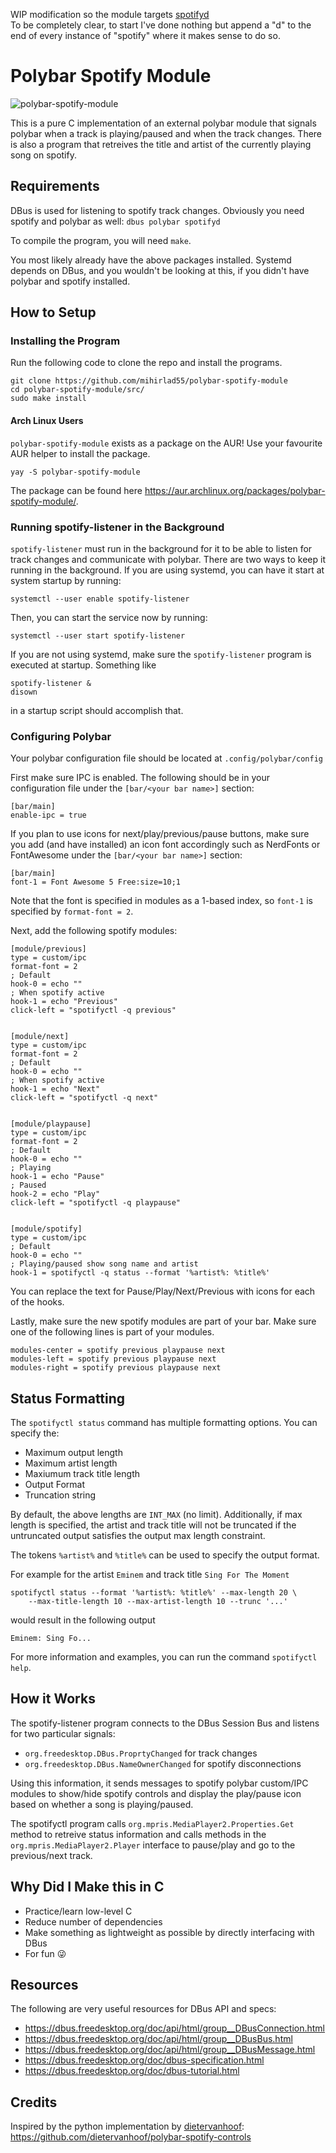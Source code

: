 WIP modification so the module targets [spotifyd](https://github.com/Spotifyd/spotifyd)  
To be completely clear, to start I've done nothing but append a "d" to the end of every instance of "spotify" where it makes sense to do so.

# Polybar Spotify Module

![polybar-spotify-module](https://github.com/mihirlad55/polybar-spotify-module/raw/master/screenshots/capture2.png)

This is a pure C implementation of an external polybar module that signals
polybar when a track is playing/paused and when the track changes. There is
also a program that retreives the title and artist of the currently playing
song on spotify.


## Requirements
DBus is used for listening to spotify track changes. Obviously you need spotify
and polybar as well:
`dbus polybar spotifyd`

To compile the program, you will need `make`.

You most likely already have the above packages installed. Systemd depends on
DBus, and you wouldn't be looking at this, if you didn't have polybar and
spotify installed.


## How to Setup

### Installing the Program
Run the following code to clone the repo and install the programs.
```
git clone https://github.com/mihirlad55/polybar-spotify-module
cd polybar-spotify-module/src/
sudo make install
```

#### Arch Linux Users
`polybar-spotify-module` exists as a package on the AUR! Use your favourite
AUR helper to install the package.
```
yay -S polybar-spotify-module
```
The package can be found here
<https://aur.archlinux.org/packages/polybar-spotify-module/>.

### Running spotify-listener in the Background
`spotify-listener` must run in the background for it to be able to listen for
track changes and communicate with polybar. There are two ways to keep it
running in the background. If you are using systemd, you can have it start at
system startup by running:

```
systemctl --user enable spotify-listener
```

Then, you can start the service now by running:

```
systemctl --user start spotify-listener
```

If you are not using systemd, make sure the `spotify-listener` program is
executed at startup. Something like
```
spotify-listener &
disown
```
in a startup script should accomplish that.


### Configuring Polybar
Your polybar configuration file should be located at `.config/polybar/config`

First make sure IPC is enabled. The following should be in your configuration
file under the `[bar/<your bar name>]` section:
```
[bar/main]
enable-ipc = true
```

If you plan to use icons for next/play/previous/pause buttons, make sure you
add (and have installed) an icon font accordingly such as NerdFonts or
FontAwesome under the `[bar/<your bar name>]` section:
```
[bar/main]
font-1 = Font Awesome 5 Free:size=10;1
```
Note that the font is specified in modules as a 1-based index, so `font-1` is
specified by `format-font = 2`.

Next, add the following spotify modules:
```
[module/previous]
type = custom/ipc
format-font = 2
; Default
hook-0 = echo ""
; When spotify active
hook-1 = echo "Previous"
click-left = "spotifyctl -q previous"


[module/next]
type = custom/ipc
format-font = 2
; Default
hook-0 = echo ""
; When spotify active
hook-1 = echo "Next"
click-left = "spotifyctl -q next"


[module/playpause]
type = custom/ipc
format-font = 2
; Default
hook-0 = echo ""
; Playing
hook-1 = echo "Pause"
; Paused
hook-2 = echo "Play"
click-left = "spotifyctl -q playpause"


[module/spotify]
type = custom/ipc
; Default
hook-0 = echo ""
; Playing/paused show song name and artist
hook-1 = spotifyctl -q status --format '%artist%: %title%'
```
You can replace the text for Pause/Play/Next/Previous with icons for each of
the hooks.

Lastly, make sure the new spotify modules are part of your bar. Make sure one of
the following lines is part of your modules.
```
modules-center = spotify previous playpause next
modules-left = spotify previous playpause next
modules-right = spotify previous playpause next
```

## Status Formatting
The `spotifyctl status` command has multiple formatting options. You can
specify the:
- Maximum output length
- Maximum artist length
- Maxiumum track title length
- Output Format
- Truncation string

By default, the above lengths are `INT_MAX` (no limit). Additionally, if max
length is specified, the artist and track title will not be truncated if
the untruncated output satisfies the output max length constraint.

The tokens `%artist%` and `%title%` can be used to specify the output format.

For example for the artist `Eminem` and track title `Sing For The Moment`
```
spotifyctl status --format '%artist%: %title%' --max-length 20 \
    --max-title-length 10 --max-artist-length 10 --trunc '...'
```
would result in the following output
```
Eminem: Sing Fo...
```

For more information and examples, you can run the command `spotifyctl help`.


## How it Works
The spotify-listener program connects to the DBus Session Bus and listens for
two particular signals:

- `org.freedesktop.DBus.ProprtyChanged` for track changes
- `org.freedesktop.DBus.NameOwnerChanged` for spotify disconnections

Using this information, it sends messages to spotify polybar custom/IPC modules
to show/hide spotify controls and display the play/pause icon based on whether
a song is playing/paused.

The spotifyctl program calls `org.mpris.MediaPlayer2.Properties.Get` method to
retreive status information and calls methods in the
`org.mpris.MediaPlayer2.Player` interface to pause/play and go to the
previous/next track.


## Why Did I Make this in C
- Practice/learn low-level C
- Reduce number of dependencies
- Make something as lightweight as possible by directly interfacing with DBus
- For fun 😜


## Resources
The following are very useful resources for DBus API and specs:

- <https://dbus.freedesktop.org/doc/api/html/group__DBusConnection.html>
- <https://dbus.freedesktop.org/doc/api/html/group__DBusBus.html>
- <https://dbus.freedesktop.org/doc/api/html/group__DBusMessage.html>
- <https://dbus.freedesktop.org/doc/dbus-specification.html>
- <https://dbus.freedesktop.org/doc/dbus-tutorial.html>


## Credits
Inspired by the python implementation by
[dietervanhoof](https://github.com/dietervanhoof): <https://github.com/dietervanhoof/polybar-spotify-controls>
